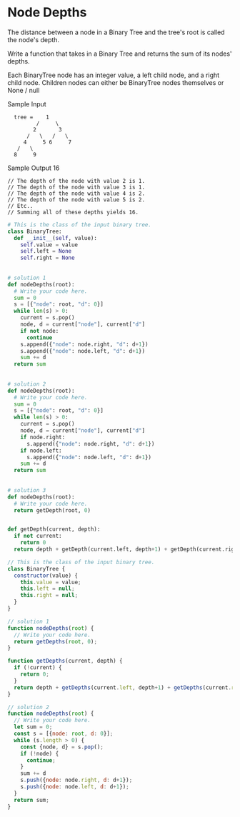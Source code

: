 # Node Depths

  The distance between a node in a Binary Tree and the tree's root is called the
  node's depth.
  
  Write a function that takes in a Binary Tree and returns the sum of its nodes'
  depths.
  
  Each BinaryTree node has an integer value, a
  left child node, and a right child node. Children
  nodes can either be BinaryTree nodes themselves or
  None / null
  
  Sample Input
  ```
    tree =    1
           /     \
          2       3
        /   \   /   \
       4     5 6     7
     /   \
    8     9
  ```
  Sample Output
  16
  ```
  // The depth of the node with value 2 is 1.
  // The depth of the node with value 3 is 1.
  // The depth of the node with value 4 is 2.
  // The depth of the node with value 5 is 2.
  // Etc..
  // Summing all of these depths yields 16.
  ```
```python
# This is the class of the input binary tree.
class BinaryTree:
  def __init__(self, value):
    self.value = value
    self.left = None
    self.right = None
        
    
# solution 1
def nodeDepths(root):
  # Write your code here.
  sum = 0
  s = [{"node": root, "d": 0}]
  while len(s) > 0:
    current = s.pop()
    node, d = current["node"], current["d"]
    if not node:
      continue
    s.append({"node": node.right, "d": d+1})
    s.append({"node": node.left, "d": d+1})
    sum += d
  return sum
  
  
# solution 2
def nodeDepths(root):
  # Write your code here.
  sum = 0
  s = [{"node": root, "d": 0}]
  while len(s) > 0:
    current = s.pop()
    node, d = current["node"], current["d"]
    if node.right:
      s.append({"node": node.right, "d": d+1})
    if node.left:
      s.append({"node": node.left, "d": d+1})
    sum += d
  return sum
  
 
# solution 3
def nodeDepths(root):
  # Write your code here.
  return getDepth(root, 0)


def getDepth(current, depth):
  if not current:
    return 0
  return depth + getDepth(current.left, depth+1) + getDepth(current.right, depth+1)
```
```javascript
// This is the class of the input binary tree.
class BinaryTree {
  constructor(value) {
    this.value = value;
    this.left = null;
    this.right = null;
  }
}

// solution 1
function nodeDepths(root) {
  // Write your code here.
  return getDepths(root, 0);
}

function getDepths(current, depth) {
  if (!current) {
    return 0;
  }
  return depth + getDepths(current.left, depth+1) + getDepths(current.right, depth+1)
}

// solution 2
function nodeDepths(root) {
  // Write your code here.
  let sum = 0;
  const s = [{node: root, d: 0}];
  while (s.length > 0) {
    const {node, d} = s.pop();
    if (!node) {
      continue;
    }
    sum += d
    s.push({node: node.right, d: d+1});
    s.push({node: node.left, d: d+1});
  }
  return sum;
}
```
